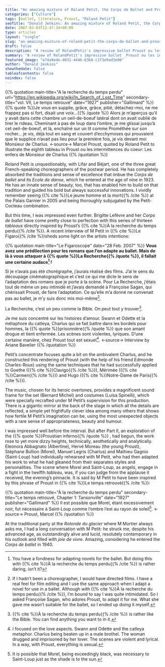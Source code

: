 ```yaml
---
title: "An amazing mixture of Roland Petit, the Corps de Ballet and Proust"
categories: ["Culture"]
tags: [ballet, literature, Proust, "Roland Petit"]
seoTitle: "Donald Jenkins: An amazing mixture of Roland Petit, the Corps de Ballet and Proust"
date: 2007-03-03T12:47:34+00:00
type: articles
layout: "single"
slug: "an-amazing-mixture-of-roland-petit-the-corps-de-ballet-and-proust"
draft: false
description: "A review of RolandPetit's impressive ballet Proust ou les intermittences du coeur_ : « Les enfers de Monsieur de Charlus »."
summary: "A review of RolandPetit's impressive ballet _Proust ou les intermittences du coeur_ : « Les enfers de Monsieur de Charlus »."
featured_image: "e74a9ede-4031-444b-63b8-c1f3e9ad3e00"
author: "Donald Jenkins"
showthedate: false
tableofcontents: false
noindex: false
---
```


{{% quotation main-title="A la recherche du temps perdu" url="https://en.wikipedia.org/wiki/In_Search_of_Lost_Time" secondary-title="vol. VII, Le temps retrouvé" date="1927" publisher="Gallimard" %}}
{{% quote %}}Je vous en supplie, grâce, grâce, pitié, détachez-moi, ne me frappez pas si fort, disait une voix…{{% /quote %}} Alors je m’aperçus qu’il y avait dans cette chambre un oeil-de-boeuf latéral dont on avait oublié de tirer le rideau. Cheminant à pas de loup dans l’ombre, je me glissai jusqu’à cet oeil-de-boeuf, et là, enchaîné sur un lit comme Prométhée sur son rocher… je vis, déjà tout en sang et couvert d’ecchymoses qui prouvaient que le supplice n’avait pas lieu pour la première fois, je vis devant moi Monsieur de Charlus.
<-source->
Marcel Proust, quoted by Roland Petit to illustrate the eighth tableau in Proust ou les intermittences du coeur: Les enfers de Monsieur de Charlus
{{% /quotation %}}

Roland Petit is unquestionably, with Lifar and Béjart, one of the three great French-speaking choreographers of the postwar period. He has completely absorbed the traditions and sense of excellence that imbue the _Corps de ballet_ and its _Ecole de danse_, which he entered at the age of nine in 1923. He has an innate sense of beauty, too, that has enabled him to build on that tradition and guided his bold but always successful innovations. I vividly remember seeing {{% cite %}}Le jeune homme et la mort{{% /cite %}} at the Palais Garnier in 2005 and being thoroughly subjugated by the Petit-Cocteau combination.

But this time, I was impressed even further. Brigitte Lefèvre and her _Corps de ballet_ have come pretty close to perfection with this series of thirteen _tableaux_ directly inspired by Proust’s {{% cite %}}À la recherche du temps perdu{{% /cite %}}. A recent interview of M Petit in {{% cite %}}Le Figaro{{% /cite %}}sheds some light on the artists intentions:

{{% quotation main-title="Le Figaroscope" date="28 Feb. 2007" %}}
**Vous avez une prédilection pour les romans que l’on adapte au ballet. Mais de là à vous attaquer à {{% quote %}}La Recherche{{% /quote %}}, il fallait une certaine audace[^1] !**

Si je n’avais pas été chorégraphe, j’aurais réalisé des films. J’ai le sens du découpage cinématographique et c’est ce qui me dicte le sens de l’adaptation des romans que je porte à la scène. Pour La Recherche, j’étais tout de même un peu intimidé et j’avais demandé à Françoise Sagan, qui chérissait Proust, de faire l’adaptation. Ce qu’elle m’a donné ne convenait pas au ballet, je m’y suis donc mis moi-même[^2].

La Recherche, c’est un peu comme la Bible. On peut tout y trouver[^3].

Je me suis concentré sur les histoires d’amour. Swann et Odette et la métaphore du catleya, Charlus qui se fait battre dans les bordels pour hommes, la {{% quote %}}prisonnière{{% /quote %}} que son amant drogue et tient enfermée. Les scènes sont violentes, lyriques. D’une certaine manière, chez Proust tout est sexuel[^4].
<-source->
Interview by Ariane Bavelier
{{% /quotation %}}

Petit’s concentrate focuses quite a bit on the ambivalent Charlus, and he constructed this rendering of Proust (with the help of his friend Edmonde Charles-Roux) using the same techniques that he had successfully applied to Goethe ({{% cite %}}Clavigo{{% /cite %}}), Mérimée ({{% cite %}}Carmen{{% /cite %}}) and Hugo ({{% cite %}}Notre-Dame de Paris{{% /cite %}}).

The music, chosen for its heroic overtones, provides a magnificent sound frame for the set (Bernard Michel) and costumes (Luisa Spinelli), which were specially recrafted under M Petit’s supervision for this production. There is a gigantic mirror at the back of the stage in which all the details are reflected, a simple yet frightfully clever idea among many others that shows how fertile M Petit’s imagination can be, using the most unexpected objects with a rare sense of appropriateness, beauty and humour.

I was impressed well before the interval. But after Part II, an exploration of the {{% quote %}}Proustian inferno{{% /quote %}} , had begun, the work rose to yet more dizzy heights, technically, aesthetically and analytically. Eleonora Abbagnato (Albertine), Hervé Moreau (the young Proust), Stéphane Bullion (Morel), Manuel Legris (Charlus) and Mathieu Gagnio (Saint-Loup) had individually rehearsed with M Petit, who had then adapted his work to what he had gleaned from their separates styles and personalities. The scene where Morel and Saint-Loup, as angels, engage in a fight in the twelfth _tableau_, was, if you can judge from the applause it received, the evening’s pinnacle. It is said by M Petit to have been inspired by this phrase of Proust in {{% cite %}}Le temps retrouvé{{% /cite %}}:

{{% quotation main-title="À la recherche du temps perdu" secondary-title="Le temps retrouvé, Chapter 1: Tansonville" date="1927" publisher="Gallimard" %}}
Il est possible que Morel, étant excessivement noir, fut nécessaire à Saint-Loup comme l’ombre l’est au rayon de soleil[^5].
<-source->
Proust, Marcel
{{% /quotation %}}

At the traditional party at the _Rotonde du glacier_ where M Mortier always asks me, I had a long conversation with M Petit: he struck me, despite his advanced age, as outstandingly alive and lucid, resolutely contemporary in his outlook and filled with _joie de vivre_. Amazing, considering he entered the _Corps de ballet_ in 1940.

[^1]: You have a fondness for adapting novels for the ballet. But doing this with {{% cite %}}À la recherche du temps perdu{{% /cite %}} is rather daring, isn’t it?
[^2]: If I hadn’t been a choreographer, I would have directed films. I have a real feel for film editing and I use the same approach when I adapt a novel for use in a ballet. Although with {{% cite %}}À la recherche du temps perdu{{% /cite %}}, I’m bound to say I was quite intimidated. So I asked Françoise Sagan, who adores Proust, to adapt it for me. What she gave me wasn’t suitable for the ballet, so I ended up doing it myself.
[^3]: {{% cite %}}À la recherche du temps perdu{{% /cite %}} is rather like the Bible. You can find anything you want to in it.
[^4]: I focused on the love aspects. Swann and Odette and the catleya metaphor. Charlus being beaten up in a male brothel. The woman drugged and imprisoned by her lover. The scenes are violent and lyrical. In a way, with Proust, everything is sexual.
[^5]: It is possible that Morel, being exceedingly black, was necessary to Saint-Loup just as the shade is to the sun.
